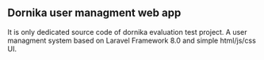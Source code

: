 
## Dornika user managment web app

It is only dedicated source code of dornika evaluation test project.
A user managment system based on Laravel Framework 8.0 and simple html/js/css UI.

